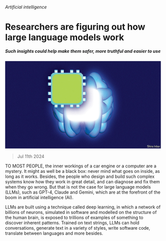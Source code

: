 ###### Artificial intelligence

# Researchers are figuring out how large language models work 

##### Such insights could help make them safer, more truthful and easier to use 

![image](images/20240713_STD001.jpg) 

> Jul 11th 2024 

TO MOST PEOPLE, the inner workings of a car engine or a computer are a mystery. It might as well be a black box: never mind what goes on inside, as long as it works. Besides, the people who design and build such complex systems know how they work in great detail, and can diagnose and fix them when they go wrong. But that is not the case for large language models (LLMs), such as GPT-4, Claude and Gemini, which are at the forefront of the boom in artificial intelligence (AI). 

LLMs are built using a technique called deep learning, in which a network of billions of neurons, simulated in software and modelled on the structure of the human brain, is exposed to trillions of examples of something to discover inherent patterns. Trained on text strings, LLMs can hold conversations, generate text in a variety of styles, write software code, translate between languages and more besides. 

